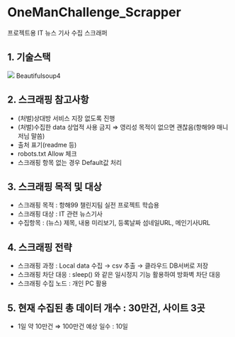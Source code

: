 # OneManChallenge_Scrapper
프로젝트용 IT 뉴스 기사 수집 스크래퍼

## 1. 기술스택
<img src="https://img.shields.io/badge/Python-3776AB?style=for-the-badge&logo=Python&logoColor=white"> Beautifulsoup4 

## 2. 스크래핑 참고사항
- (처벌)상대방 서비스 지장 없도록 진행
- (처벌)수집한 data 상업적 사용 금지 ⇒ 영리성 목적이 없으면 괜찮음(항해99 매니저님 말씀)
- 출처 표기(readme 등)
- robots.txt Allow 체크
- 스크래핑 항목 없는 경우 Default값 처리

## 3. 스크래핑 목적 및 대상
- 스크래핑 목적 : 항해99 챌린지팀 실전 프로젝트 학습용
- 스크래핑 대상 : IT 관련 뉴스기사
- 수집항목 : (뉴스) 제목, 내용 미리보기, 등록날짜 섬네일URL, 메인기사URL

## 4. 스크래핑 전략
- 스크래핑 과정 : Local data 수집 → csv 추출 → 클라우드 DB서버로 저장
- 스크래핑 차단 대응 : sleep() 와 같은 일시정지 기능 활용하여 방화벽 차단 대응
- 스크래핑 수집 노드 : 개인 PC 활용

## 5. 현재 수집된 총 데이터 개수 : 30만건, 사이트 3곳
- 1일 약 10만건 ⇒ 100만건 예상 일수 : 10일
